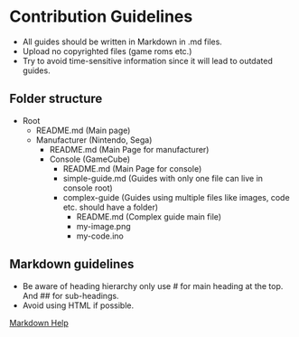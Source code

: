 # Contribution Guidelines

- All guides should be written in Markdown in .md files.
- Upload no copyrighted files (game roms etc.)
- Try to avoid time-sensitive information since it will lead to outdated guides.

## Folder structure
- Root
  - README.md (Main page) 
  - Manufacturer (Nintendo, Sega)
    - README.md (Main Page for manufacturer) 
    - Console (GameCube)
      - README.md (Main Page for console)
      - simple-guide.md (Guides with only one file can live in console root)
      - complex-guide (Guides using multiple files like images, code etc. should have a folder)
        - README.md (Complex guide main file)
        - my-image.png
        - my-code.ino

## Markdown guidelines
- Be aware of heading hierarchy only use # for main heading at the top. And ## for sub-headings.
- Avoid using HTML if possible.

[Markdown Help](https://guides.github.com/features/mastering-markdown/)
